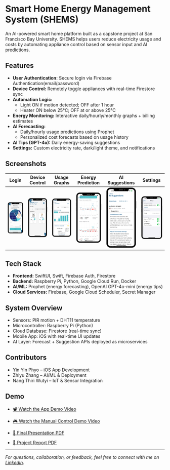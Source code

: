 # Smart Home Energy Management System (SHEMS)

An AI-powered smart home platform built as a capstone project at San Francisco Bay University. SHEMS helps users reduce electricity usage and costs by automating appliance control based on sensor input and AI predictions.

## Features

- **User Authentication:** Secure login via Firebase Authentication(email/password)
- **Device Control:** Remotely toggle appliances with real-time Firestore sync
- **Automation Logic:** 
  - Light ON if motion detected; OFF after 1 hour
  - Heater ON below 25°C; OFF at or above 25°C
- **Energy Monitoring:** Interactive daily/hourly/monthly graphs + billing estimates
- **AI Forecasting:** 
  - Daily/hourly usage predictions using Prophet
  - Personalized cost forecasts based on usage history
- **AI Tips (GPT-4o):** Daily energy-saving suggestions
- **Settings:** Custom electricity rate, dark/light theme, and notifications

## Screenshots

| Login | Device Control | Usage Graphs | Energy Prediction | AI Suggestions | Settings |
|-------|----------------|--------------|-------------------|----------------|----------|
| ![Login](screens/login.png) | ![Control](screens/control.png) | ![EnergyUsage](screens/energyusage.png) | ![Prediction](screens/prediction.png) | ![AI Suggestion](screens/AIsuggestion.png) | ![Settings](screens/settings.png) |


## Tech Stack

- **Frontend:** SwiftUI, Swift, Firebase Auth, Firestore
- **Backend:** Raspberry Pi, Python, Google Cloud Run, Docker
- **AI/ML:** Prophet (energy forecasting), OpenAI GPT-4o-mini (energy tips)
- **Cloud Services:** Firebase, Google Cloud Scheduler, Secret Manager

## System Overview

- Sensors: PIR motion + DHT11 temperature
- Microcontroller: Raspberry Pi (Python)
- Cloud Database: Firestore (real-time sync)
- Mobile App: iOS with real-time UI updates
- AI Layer: Forecast + Suggestion APIs deployed as microservices

## Contributors

- Yin Yin Phyo – iOS App Development
- Zhiyu Zhang – AI/ML & Deployment
- Nang Thiri Wutyi – IoT & Sensor Integration

## Demo

- [📽️ Watch the App Demo Video](https://drive.google.com/file/d/1K_xsqd8Jy_qm3LsQVpbdLAvFwqQjHFa7/view?usp=sharing)
- [🎮 Watch the Manual Control Demo Video](https://drive.google.com/file/d/1-WqGfIsugvhem1wIa1_q6tAOGaLLVOpU/view?usp=sharing)

- [📄 Final Presentation PDF](https://drive.google.com/file/d/1HbBLbjniJwaN9-qYI3LXpxDdD3W5Wwex/view?usp=sharing)
- [📝 Project Report PDF](https://drive.google.com/file/d/1IlSaHKCCGwuk0gvSE8nBpPDHJP8Sconk/view?usp=drive_link)


---

*For questions, collaboration, or feedback, feel free to connect with me on [LinkedIn](https://www.linkedin.com/in/yinyinphyo29).*
